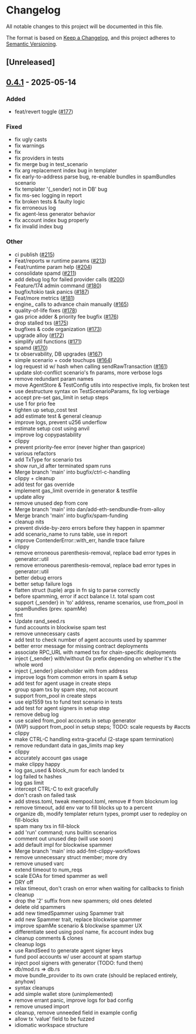 # Changelog

All notable changes to this project will be documented in this file.

The format is based on [Keep a Changelog](https://keepachangelog.com/en/1.0.0/),
and this project adheres to [Semantic Versioning](https://semver.org/spec/v2.0.0.html).

## [Unreleased]

## [0.4.1](https://github.com/flashbots/contender/releases/tag/contender_core-v0.4.1) - 2025-05-14

### Added

- feat/revert toggle ([#177](https://github.com/flashbots/contender/pull/177))

### Fixed

- fix ugly casts
- fix warnings
- fix
- fix providers in tests
- fix merge bug in test_scenario
- fix arg replacement index bug in templater
- fix early-to-address parse bug, re-enable bundles in spamBundles scenario
- fix templater '{_sender} not in DB' bug
- fix ms-sec logging in report
- fix broken tests & faulty logic
- fix erroneous log
- fix agent-less generator behavior
- fix account index bug properly
- fix invalid index bug

### Other

- ci publish ([#215](https://github.com/flashbots/contender/pull/215))
- Feat/reports w runtime params ([#213](https://github.com/flashbots/contender/pull/213))
- Feat/runtime param help ([#204](https://github.com/flashbots/contender/pull/204))
- consolidate spamd ([#211](https://github.com/flashbots/contender/pull/211))
- add debug log for failed provider calls ([#200](https://github.com/flashbots/contender/pull/200))
- Feature/174 admin command ([#180](https://github.com/flashbots/contender/pull/180))
- bugfix/tokio task panics ([#187](https://github.com/flashbots/contender/pull/187))
- Feat/more metrics ([#181](https://github.com/flashbots/contender/pull/181))
- engine_ calls to advance chain manually ([#165](https://github.com/flashbots/contender/pull/165))
- quality-of-life fixes ([#178](https://github.com/flashbots/contender/pull/178))
- gas price adder & priority fee bugfix ([#176](https://github.com/flashbots/contender/pull/176))
- drop stalled txs ([#175](https://github.com/flashbots/contender/pull/175))
- bugfixes & code organization ([#173](https://github.com/flashbots/contender/pull/173))
- upgrade alloy ([#172](https://github.com/flashbots/contender/pull/172))
- simplify util functions ([#171](https://github.com/flashbots/contender/pull/171))
- spamd ([#170](https://github.com/flashbots/contender/pull/170))
- tx observability, DB upgrades ([#167](https://github.com/flashbots/contender/pull/167))
- simple scenario + code touchups ([#164](https://github.com/flashbots/contender/pull/164))
- log request id w/ hash when calling sendRawTransaction ([#161](https://github.com/flashbots/contender/pull/161))
- update slot-conflict scenario's fn params, more verbose logs
- remove redundant param names
- move AgentStore & TestConfig utils into respective impls, fix broken test
- use destructure syntax on TestScenarioParams, fix log verbiage
- accept pre-set gas_limit in setup steps
- use 1 for prio fee
- tighten up setup_cost test
- add estimate test & general cleanup
- improve logs, prevent u256 underflow
- estimate setup cost using anvil
- improve log copypastability
- clippy
- prevent priority-fee error (never higher than gasprice)
- various refactors
- add TxType for scenario txs
- show run_id after terminated spam runs
- Merge branch 'main' into bugfix/ctrl-c-handling
- clippy + cleanup
- add test for gas override
- implement gas_limit override in generator & testfile
- update alloy
- remove unused dep from core
- Merge branch 'main' into dan/add-eth-sendbundle-from-alloy
- Merge branch 'main' into bugfix/spam-funding
- cleanup nits
- prevent divide-by-zero errors before they happen in spammer
- add scenario_name to runs table, use in report
- improve ContenderError::with_err, handle trace failure
- clippy
- remove erroneous parenthesis-removal, replace bad error types in generator::util
- remove erroneous parenthesis-removal, replace bad error types in generator::util
- better debug errors
- better setup failure logs
- flatten struct (tuple) args in fn sig to parse correctly
- before spamming, error if acct balance l.t. total spam cost
- support {_sender} in 'to' address, rename scenarios, use from_pool in spamBundles (prev. spamMe)
- fmt
- Update rand_seed.rs
- fund accounts in blockwise spam test
- remove unnecessary casts
- add test to check number of agent accounts used by spammer
- better error message for missing contract deployments
- associate RPC_URL with named txs for chain-specific deployments
- inject {_sender} with/without 0x prefix depending on whether it's the whole word
- inject {_sender} placeholder with from address
- improve logs from common errors in spam & setup
- add test for agent usage in create steps
- group spam txs by spam step, not account
- support from_pool in create steps
- use eip1559 txs to fund test scenario in tests
- add test for agent signers in setup step
- remove debug log
- use scaled from_pool accounts in setup generator
- (WIP) support from_pool in setup steps; TODO: scale requests by #accts
- clippy
- make CTRL-C handling extra-graceful (2-stage spam termination)
- remove redundant data in gas_limits map key
- clippy
- accurately account gas usage
- make clippy happy
- log gas_used & block_num for each landed tx
- log failed tx hashes
- log gas limit
- intercept CTRL-C to exit gracefully
- don't crash on failed task
- add stress.toml, tweak mempool.toml, remove # from blocknum log
- remove timeout, add env var to fill blocks up to a percent
- organize db, modify templater return types, prompt user to redeploy on fill-blocks
- spam many txs in fill-block
- add 'run' command; runs builtin scenarios
- comment out unused dep (will use soon)
- add default impl for blockwise spammer
- Merge branch 'main' into add-fmt-clippy-workflows
- remove unnecessary struct member; more dry
- remove unused varc
- extend timeout to num_reqs
- scale EOAs for timed spammer as well
- DRY off
- relax timeout, don't crash on error when waiting for callbacks to finish
- cleanup
- drop the '2' suffix from new spammers; old ones deleted
- delete old spammers
- add new timedSpammer using Spammer trait
- add new Spammer trait, replace blockwise spammer
- improve spamMe scenario & blockwise spammer UX
- differentiate seed using pool name, fix account index bug
- cleanup comments & clones
- cleanup logs
- use RandSeed to generate agent signer keys
- fund pool accounts w/ user account at spam startup
- inject pool signers with generator (TODO: fund them)
- db/mod.rs => db.rs
- move bundle_provider to its own crate (should be replaced entirely, anyhow)
- syntax cleanups
- add simple wallet store (unimplemented)
- remove errant panic, improve logs for bad config
- remove unused import
- cleanup, remove unneeded field in example config
- allow tx 'value' field to be fuzzed
- idiomatic workspace structure
